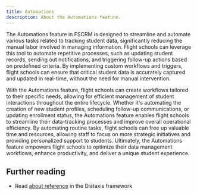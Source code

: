 ```yaml
---
title: Automations
description: About the Automations feature.
---
```


The Automations feature in FSCRM is designed to streamline and automate various tasks related to tracking student data, significantly reducing the manual labor involved in managing information. Flight schools can leverage this tool to automate repetitive processes, such as updating student records, sending out notifications, and triggering follow-up actions based on predefined criteria. By implementing custom workflows and triggers, flight schools can ensure that critical student data is accurately captured and updated in real-time, without the need for manual intervention.

With the Automations feature, flight schools can create workflows tailored to their specific needs, allowing for efficient management of student interactions throughout the entire lifecycle. Whether it's automating the creation of new student profiles, scheduling follow-up communications, or updating enrollment status, the Automations feature enables flight schools to streamline their data-tracking processes and improve overall operational efficiency. By automating routine tasks, flight schools can free up valuable time and resources, allowing staff to focus on more strategic initiatives and providing personalized support to students. Ultimately, the Automations feature empowers flight schools to optimize their data management workflows, enhance productivity, and deliver a unique student experience.


## Further reading

- Read [about reference](https://diataxis.fr/reference/) in the Diátaxis framework